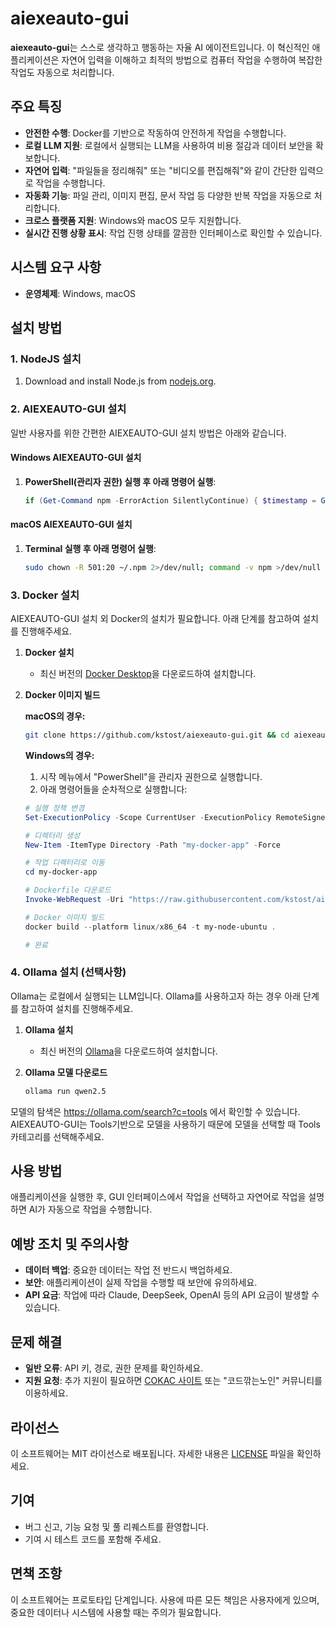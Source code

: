 # aiexeauto-gui

**aiexeauto-gui**는 스스로 생각하고 행동하는 자율 AI 에이전트입니다. 이 혁신적인 애플리케이션은 자연어 입력을 이해하고 최적의 방법으로 컴퓨터 작업을 수행하여 복잡한 작업도 자동으로 처리합니다.  

## 주요 특징

- **안전한 수행**: Docker를 기반으로 작동하여 안전하게 작업을 수행합니다.
- **로컬 LLM 지원**: 로컬에서 실행되는 LLM을 사용하여 비용 절감과 데이터 보안을 확보합니다.
- **자연어 입력**: "파일들을 정리해줘" 또는 "비디오를 편집해줘"와 같이 간단한 입력으로 작업을 수행합니다.
- **자동화 기능**: 파일 관리, 이미지 편집, 문서 작업 등 다양한 반복 작업을 자동으로 처리합니다.
- **크로스 플랫폼 지원**: Windows와 macOS 모두 지원합니다.
- **실시간 진행 상황 표시**: 작업 진행 상태를 깔끔한 인터페이스로 확인할 수 있습니다.

## 시스템 요구 사항

- **운영체제**: Windows, macOS

## 설치 방법

### 1. NodeJS 설치

1. Download and install Node.js from [nodejs.org](https://nodejs.org).

### 2. AIEXEAUTO-GUI 설치

일반 사용자를 위한 간편한 AIEXEAUTO-GUI 설치 방법은 아래와 같습니다.

#### Windows AIEXEAUTO-GUI 설치
1. **PowerShell(관리자 권한) 실행 후 아래 명령어 실행**:
   ```powershell
   if (Get-Command npm -ErrorAction SilentlyContinue) { $timestamp = Get-Date -Format "yyyyMMddHHmmss"; $folderName = "_aiexeauto-gui_project_$timestamp"; $desktopPath = [System.IO.Path]::Combine([System.Environment]::GetFolderPath('Desktop'), $folderName); New-Item -ItemType Directory -Path $desktopPath -Force; if (Test-Path $desktopPath) { Set-Location -Path $desktopPath; Invoke-WebRequest -Uri "https://github.com/kstost/aiexeauto-gui/archive/refs/heads/main.zip" -OutFile "__aiexeauto-gui_project__.zip" -ErrorAction Stop; if (Test-Path "__aiexeauto-gui_project__.zip") { Expand-Archive -Path "__aiexeauto-gui_project__.zip" -DestinationPath "."; Set-Location -Path "aiexeauto-gui-main"; npm i; if ($?) { npm run build; if ($?) { ii "dist"; ii "dist\\aiexeauto Setup*.exe" } } } } } else { Write-Output "npm is not installed. Please download and install it from https://nodejs.org." }
   ```

#### macOS AIEXEAUTO-GUI 설치
1. **Terminal 실행 후 아래 명령어 실행**:
   ```bash
   sudo chown -R 501:20 ~/.npm 2>/dev/null; command -v npm >/dev/null 2>&1 && { timestamp=$(date +%Y%m%d%H%M%S) && cd ~/Downloads && mkdir "_aiexeauto-gui_project_$timestamp" && cd "_aiexeauto-gui_project_$timestamp" && git clone https://github.com/kstost/aiexeauto-gui && cd aiexeauto-gui && npm i && npm run build && open dist/aiexeauto-*.dmg; } || { echo "npm is not installed. Please download and install it from https://nodejs.org."; }
   ```

### 3. Docker 설치

AIEXEAUTO-GUI 설치 외 Docker의 설치가 필요합니다. 아래 단계를 참고하여 설치를 진행해주세요.  

1. **Docker 설치**
   - 최신 버전의 [Docker Desktop](https://www.docker.com/)을 다운로드하여 설치합니다.

2. **Docker 이미지 빌드**

   **macOS의 경우:**
   ```bash
   git clone https://github.com/kstost/aiexeauto-gui.git && cd aiexeauto-gui/my-docker-app && docker build --platform linux/x86_64 -t my-node-ubuntu .
   ```

   **Windows의 경우:**
   1) 시작 메뉴에서 "PowerShell"을 관리자 권한으로 실행합니다.  
   2) 아래 명령어들을 순차적으로 실행합니다:
   ```powershell
   # 실행 정책 변경
   Set-ExecutionPolicy -Scope CurrentUser -ExecutionPolicy RemoteSigned -Force

   # 디렉터리 생성
   New-Item -ItemType Directory -Path "my-docker-app" -Force

   # 작업 디렉터리로 이동
   cd my-docker-app

   # Dockerfile 다운로드
   Invoke-WebRequest -Uri "https://raw.githubusercontent.com/kstost/aiexeauto-gui/refs/heads/main/my-docker-app/Dockerfile" -OutFile "Dockerfile"

   # Docker 이미지 빌드
   docker build --platform linux/x86_64 -t my-node-ubuntu .

   # 완료
   ```

### 4. Ollama 설치 (선택사항)

Ollama는 로컬에서 실행되는 LLM입니다. Ollama를 사용하고자 하는 경우 아래 단계를 참고하여 설치를 진행해주세요.

1. **Ollama 설치**
   - 최신 버전의 [Ollama](https://ollama.com/)을 다운로드하여 설치합니다.

2. **Ollama 모델 다운로드**
   ```bash
   ollama run qwen2.5
   ```

모델의 탐색은 https://ollama.com/search?c=tools 에서 확인할 수 있습니다.
AIEXEAUTO-GUI는 Tools기반으로 모델을 사용하기 때문에 모델을 선택할 때 Tools 카테고리를 선택해주세요.



## 사용 방법

애플리케이션을 실행한 후, GUI 인터페이스에서 작업을 선택하고 자연어로 작업을 설명하면 AI가 자동으로 작업을 수행합니다.

## 예방 조치 및 주의사항

- **데이터 백업**: 중요한 데이터는 작업 전 반드시 백업하세요.
- **보안**: 애플리케이션이 실제 작업을 수행할 때 보안에 유의하세요.
- **API 요금**: 작업에 따라 Claude, DeepSeek, OpenAI 등의 API 요금이 발생할 수 있습니다.

## 문제 해결

- **일반 오류**: API 키, 경로, 권한 문제를 확인하세요.
- **지원 요청**: 추가 지원이 필요하면 [COKAC 사이트](https://cokac.com) 또는 "코드깎는노인" 커뮤니티를 이용하세요.

## 라이선스

이 소프트웨어는 MIT 라이선스로 배포됩니다. 자세한 내용은 [LICENSE](LICENSE) 파일을 확인하세요.

## 기여

- 버그 신고, 기능 요청 및 풀 리퀘스트를 환영합니다.
- 기여 시 테스트 코드를 포함해 주세요.

## 면책 조항

이 소프트웨어는 프로토타입 단계입니다. 사용에 따른 모든 책임은 사용자에게 있으며, 중요한 데이터나 시스템에 사용할 때는 주의가 필요합니다.
